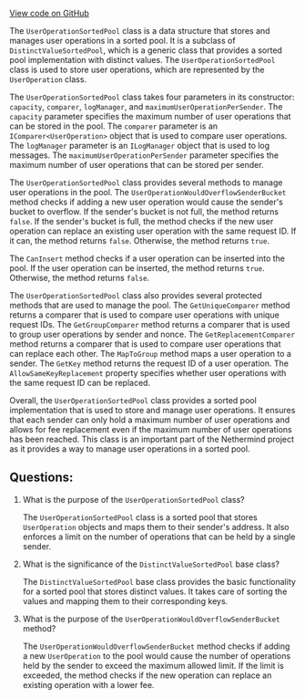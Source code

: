 [View code on GitHub](https://github.com/NethermindEth/nethermind/src/Nethermind/Nethermind.AccountAbstraction/Source/UserOperationSortedPool.cs)

The `UserOperationSortedPool` class is a data structure that stores and manages user operations in a sorted pool. It is a subclass of `DistinctValueSortedPool`, which is a generic class that provides a sorted pool implementation with distinct values. The `UserOperationSortedPool` class is used to store user operations, which are represented by the `UserOperation` class. 

The `UserOperationSortedPool` class takes four parameters in its constructor: `capacity`, `comparer`, `logManager`, and `maximumUserOperationPerSender`. The `capacity` parameter specifies the maximum number of user operations that can be stored in the pool. The `comparer` parameter is an `IComparer<UserOperation>` object that is used to compare user operations. The `logManager` parameter is an `ILogManager` object that is used to log messages. The `maximumUserOperationPerSender` parameter specifies the maximum number of user operations that can be stored per sender.

The `UserOperationSortedPool` class provides several methods to manage user operations in the pool. The `UserOperationWouldOverflowSenderBucket` method checks if adding a new user operation would cause the sender's bucket to overflow. If the sender's bucket is not full, the method returns `false`. If the sender's bucket is full, the method checks if the new user operation can replace an existing user operation with the same request ID. If it can, the method returns `false`. Otherwise, the method returns `true`.

The `CanInsert` method checks if a user operation can be inserted into the pool. If the user operation can be inserted, the method returns `true`. Otherwise, the method returns `false`.

The `UserOperationSortedPool` class also provides several protected methods that are used to manage the pool. The `GetUniqueComparer` method returns a comparer that is used to compare user operations with unique request IDs. The `GetGroupComparer` method returns a comparer that is used to group user operations by sender and nonce. The `GetReplacementComparer` method returns a comparer that is used to compare user operations that can replace each other. The `MapToGroup` method maps a user operation to a sender. The `GetKey` method returns the request ID of a user operation. The `AllowSameKeyReplacement` property specifies whether user operations with the same request ID can be replaced.

Overall, the `UserOperationSortedPool` class provides a sorted pool implementation that is used to store and manage user operations. It ensures that each sender can only hold a maximum number of user operations and allows for fee replacement even if the maximum number of user operations has been reached. This class is an important part of the Nethermind project as it provides a way to manage user operations in a sorted pool.
## Questions: 
 1. What is the purpose of the `UserOperationSortedPool` class?
    
    The `UserOperationSortedPool` class is a sorted pool that stores `UserOperation` objects and maps them to their sender's address. It also enforces a limit on the number of operations that can be held by a single sender.

2. What is the significance of the `DistinctValueSortedPool` base class?
    
    The `DistinctValueSortedPool` base class provides the basic functionality for a sorted pool that stores distinct values. It takes care of sorting the values and mapping them to their corresponding keys.

3. What is the purpose of the `UserOperationWouldOverflowSenderBucket` method?
    
    The `UserOperationWouldOverflowSenderBucket` method checks if adding a new `UserOperation` to the pool would cause the number of operations held by the sender to exceed the maximum allowed limit. If the limit is exceeded, the method checks if the new operation can replace an existing operation with a lower fee.